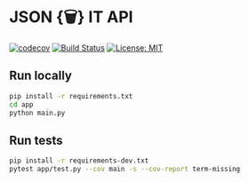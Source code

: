 # JSON {🗑} IT API

[![codecov](https://codecov.io/gh/jsonbinit/jsonbinit-api/branch/master/graph/badge.svg)](https://codecov.io/gh/jsonbinit/jsonbinit-api)
[![Build Status](https://travis-ci.org/jsonbinit/jsonbinit-api.svg?branch=master)](https://travis-ci.org/jsonbinit/jsonbinit-api)
[![License: MIT](https://img.shields.io/badge/License-MIT-blue.svg)](https://github.com/jsonbinit/jsonbinit-api/blob/master/LICENSE)

## Run locally

```sh
pip install -r requirements.txt
cd app
python main.py
```

## Run tests

```sh
pip install -r requirements-dev.txt
pytest app/test.py --cov main -s --cov-report term-missing
```
